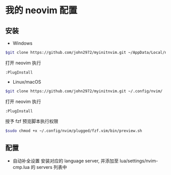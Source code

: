 # 我的 neovim 配置

## 安装

- Windows
```sh
$git clone https://github.com/john2972/myinitnvim.git ~/AppData/Local/nvim/
```
打开 neovim 执行
```
:PlugInstall
```

- Linux/macOS
```sh
$git clone https://github.com/john2972/myinitnvim.git ~/.config/nvim/
```
打开 neovim 执行
```
:PlugInstall
```
授予 fzf 预览脚本执行权限
```sh
$sudo chmod +x ~/.config/nvim/plugged/fzf.vim/bin/preview.sh
```

## 配置

- 自动补全设置
安装对应的 language server, 并添加至 lua/settings/nvim-cmp.lua 的 servers 列表中
